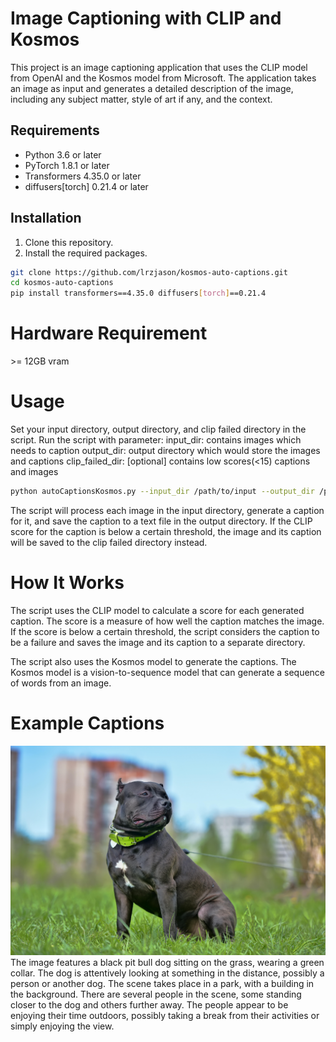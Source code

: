 # Image Captioning with CLIP and Kosmos

This project is an image captioning application that uses the CLIP model from OpenAI and the Kosmos model from Microsoft. The application takes an image as input and generates a detailed description of the image, including any subject matter, style of art if any, and the context.

## Requirements

- Python 3.6 or later
- PyTorch 1.8.1 or later
- Transformers 4.35.0 or later
- diffusers[torch] 0.21.4 or later

## Installation

1. Clone this repository.
2. Install the required packages.

```bash
git clone https://github.com/lrzjason/kosmos-auto-captions.git
cd kosmos-auto-captions
pip install transformers==4.35.0 diffusers[torch]==0.21.4
```

# Hardware Requirement
\>= 12GB vram

# Usage
Set your input directory, output directory, and clip failed directory in the script.
Run the script with parameter:
input_dir: contains images which needs to caption
output_dir: output directory which would store the images and captions
clip_failed_dir: \[optional\] contains low scores(<15) captions and images

```bash
python autoCaptionsKosmos.py --input_dir /path/to/input --output_dir /path/to/output --clip_failed_dir /path/to/clip_failed
```

The script will process each image in the input directory, generate a caption for it, and save the caption to a text file in the output directory. If the CLIP score for the caption is below a certain threshold, the image and its caption will be saved to the clip failed directory instead.

# How It Works
The script uses the CLIP model to calculate a score for each generated caption. The score is a measure of how well the caption matches the image. If the score is below a certain threshold, the script considers the caption to be a failure and saves the image and its caption to a separate directory.

The script also uses the Kosmos model to generate the captions. The Kosmos model is a vision-to-sequence model that can generate a sequence of words from an image.

# Example Captions
![alt text](https://github.com/lrzjason/kosmos-auto-captions/blob/main/doc/American%20Bully%20-%20United%20State%20-%20Dog.jpg?raw=true)
The image features a black pit bull dog sitting on the grass, wearing a green collar. The dog is attentively looking at something in the distance, possibly a person or another dog. The scene takes place in a park, with a building in the background. There are several people in the scene, some standing closer to the dog and others further away. The people appear to be enjoying their time outdoors, possibly taking a break from their activities or simply enjoying the view.